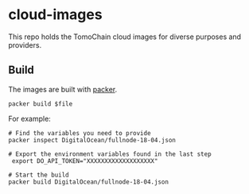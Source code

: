 # cloud-images

This repo holds the TomoChain cloud images for diverse purposes and providers.

## Build

The images are built with [packer](https://www.packer.io/downloads.html).

```shell
packer build $file
```

For example:

```shell
# Find the variables you need to provide
packer inspect DigitalOcean/fullnode-18-04.json

# Export the environment variables found in the last step
 export DO_API_TOKEN="XXXXXXXXXXXXXXXXXXX"

# Start the build
packer build DigitalOcean/fullnode-18-04.json
```
